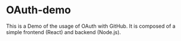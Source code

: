 # OAuth-demo

This is a Demo of the usage of OAuth with GitHub. It is composed of a simple frontend (React) and backend (Node.js).